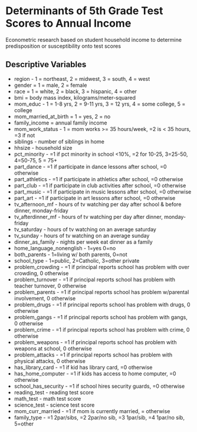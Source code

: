 # Determinants of 5th Grade Test Scores to Annual Income
Econometric research based on student household income to determine predisposition or susceptibility onto test scores

## Descriptive Variables
* region - 1 = northeast, 2 = midwest, 3 = south, 4 = west
* gender = 1 = male, 2 = female
* race = 1 = white, 2 = black, 3 = hispanic, 4 = other
* bmi = body mass index, kilograms/meter-squared
* mom_educ - 1 = 1-8 yrs, 2 = 9-11 yrs, 3 = 12 yrs, 4 = some college, 5 = college
* mom_married_at_birth = 1 = yes, 2 = no
* family_income = annual family income
* mom_work_status - 1 = mom works >= 35 hours/week, =2 is < 35 hours, =3 if not
* siblings - number of siblings in home
* hhsize - household size
* pct_minority - =1 if pct minority in school <10%, =2 for 10-25, 3=25-50, 4=50-75, 5 = 75+
* part_dance - =1 if participate in dance lessons after school, =0 otherwise
* part_athletics - =1 if participate in athletics after school, =0 otherwise
* part_club - =1 if participate in club activities after school, =0 otherwise
* part_music - =1 if participate in music lessons after school, =0 otherwise
* part_art - =1 if participate in art lessons after school, =0 otherwise
* tv_afternoon_mf - hours of tv watching per day after school & before dinner, monday-friday
* tv_afterdinner_mf - hours of tv watching per day after dinner, monday-friday
* tv_saturday - hours of tv watching on an average saturday
* tv_sunday - hours of tv watching on an average sunday
* dinner_as_family - nights per week eat dinner as a family
* home_language_nonenglish - 1=yes 0=no
* both_parents - 1=living w/ both parents, 0=not
* school_type - 1=public, 2=Catholic, 3=other private
* problem_crowding - =1 if principal reports school has problem with over crowding, 0 otherwise
* problem_turnover - =1 if principal reports school has problem with teacher turnover, 0 otherwise
* problem_parents - =1 if principal reports school has problem w/parental involvement, 0 otherwise
* problem_drugs - =1 if principal reports school has problem with drugs, 0 otherwise
* problem_gangs - =1 if principal reports school has problem with gangs, 0 otherwise
* problem_crime - =1 if principal reports school has problem with crime, 0 otherwise
* problem_weapons - =1 if principal reports school has problem with weapons at school, 0 otherwise
* problem_attacks - =1 if principal reports school has problem with physical attacks, 0 otherwise
* has_library_card - =1 if kid has library card, =0 otherwise
* has_home_computer - =1 if kids has access to home computer, =0 otherwise
* school_has_security - =1 if school hires security guards, =0 otherwise
* reading_test - reading test score
* math_test - math test score
* science_test - science test score
* mom_curr_married - =1 if mom is currently married, = otherwise
* family_type - =1 2par/sibs, =2 2par/no sib, =3 1par/sib, =4 1par/no sib, 5=other
